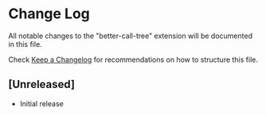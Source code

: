 # Change Log

All notable changes to the "better-call-tree" extension will be documented in this file.

Check [Keep a Changelog](http://keepachangelog.com/) for recommendations on how to structure this file.

## [Unreleased]

- Initial release
